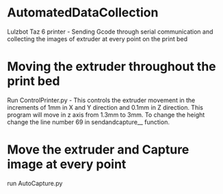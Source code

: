 # AutomatedDataCollection
Lulzbot Taz 6 printer - Sending Gcode through serial communication and collecting the images of extruder at every point on the print bed


# Moving the extruder throughout the print bed
Run ControlPrinter.py - This controls the extruder movement in the increments of 1mm in X and Y direction and 0.1mm in Z direction. This program will move in z axis from 1.3mm to 3mm.
To change the height change the line number 69 in sendandcapture__ function.


# Move the extruder and Capture image at every point
run AutoCapture.py
